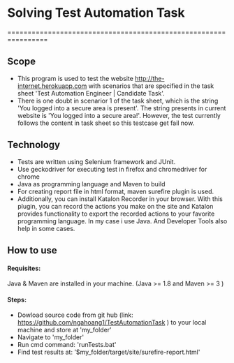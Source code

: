 # Solving Test Automation Task
================================================================
## Scope
* This program is used to test the website http://the-internet.herokuapp.com with scenarios that are specified in the task sheet 'Test Automation Engineer | Candidate Task'.
* There is one doubt in scenarior 1 of the task sheet, which is the string 'You logged into a secure area is present'. The string presents in current website is 'You logged into a secure area!'. However, the test currently follows the content in task sheet so this testcase get fail now.

## Technology

* Tests are written using Selenium framework and JUnit.
* Use geckodriver for executing test in firefox and chromedriver for chrome
* Java as programming language and Maven to build
* For creating report file in html format, maven surefire plugin is used. 
* Additionally, you can install Katalon Recorder in your browser. With this plugin, you can record the actions you make on the site and Katalon provides functionality to export the recorded actions to your favorite programming language. In my case i use Java.
And Developer Tools also help in some cases. 

## How to use
#### Requisites: 
Java & Maven are installed in your machine. (Java >= 1.8 and Maven >= 3 )

#### Steps:
* Dowload source code from git hub (link: https://github.com/ngahoang1/TestAutomationTask ) to your local machine and store at 'my_folder'
* Navigate to 'my_folder'
* Run cmd command: 'runTests.bat'
* Find test results at: '$my_folder/target/site/surefire-report.html'






